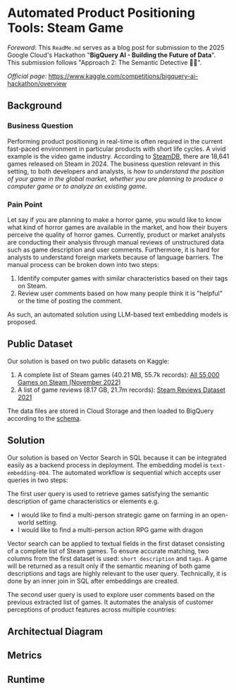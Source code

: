 # Automated Product Positioning Tools: Steam Game
*Foreword*: This `ReadMe.md` serves as a blog post for submission to the 2025 Google Cloud's Hackathon "**BigQuery AI - Building the Future of Data**". This submission follows "Approach 2: The Semantic Detective 🕵️‍♀️".

*Official page*: https://www.kaggle.com/competitions/bigquery-ai-hackathon/overview

## Background

### Business Question
Performing product positioning in real-time is often required in the current fast-paced environment in particular products with short life cycles. 
A vivid example is the video game industry. 
According to [SteamDB](https://steamdb.info/stats/releases/), there are 18,641 games released on Steam in 2024. 
The business question relevant in this setting, to both developers and analysts, is *how to understand the position of your game in the global market, whether you are planning to produce a computer game or to analyze an existing game*.

### Pain Point
Let say if you are planning to make a horror game, you would like to know what kind of horror games are available in the market, and how their buyers perceive the quality of horror games. 
Currently, product or market analysts are conducting their analysis through manual reviews of unstructured data such as game description and user comments. 
Furthermore, it is hard for analysts to understand foreign markets because of language barriers.
The manual process can be broken down into two steps:

1. Identify computer games with similar characteristics based on their tags on Steam.
2. Review user comments based on how many people think it is "helpful" or the time of posting the comment. 

As such, an automated solution using LLM-based text embedding models is proposed.

## Public Dataset
Our solution is based on two public datasets on Kaggle:

1. A complete list of Steam games (40.21 MB, 55.7k records): [All 55,000 Games on Steam (November 2022)](https://www.kaggle.com/datasets/tristan581/all-55000-games-on-steam-november-2022)
2. A list of game reviews (8.17 GB, 21.7m records): [Steam Reviews Dataset 2021](https://www.kaggle.com/datasets/najzeko/steam-reviews-2021)

The data files are stored in Cloud Storage and then loaded to BigQuery according to the [schema](/schema/).

## Solution
Our solution is based on Vector Search in SQL because it can be integrated easily as a backend process in deployment.
The embedding model is `text-embedding-004`.
The automated workflow is sequential which accepts user queries in two steps:

The first user query is used to retrieve games satisfying the semantic description of game characteristics or elements e.g.

+ I would like to find a multi-person strategic game on farming in an open-world setting.
+ I would like to find a multi-person action RPG game with dragon

Vector search can be applied to textual fields in the first dataset consisting of a complete list of Steam games. 
To ensure accurate matching, two columns from the first dataset is used: `short description` and `tags`. 
A game will be returned as a result only if the semantic meaning of both game descriptions and tags are highly relevant to the user query.
Technically, it is done by an inner join in SQL after embeddings are created.

The second user query is used to explore user comments based on the previous extracted list of games.
It automates the analysis of customer perceptions of product features across multiple countries:


## Architectual Diagram

## Metrics

## Runtime
